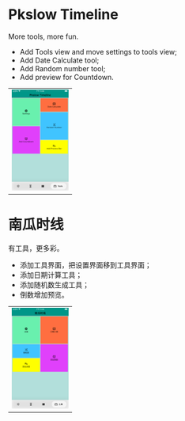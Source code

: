 # Pkslow Timeline
More tools, more fun.
- Add Tools view and move settings to tools view;
- Add Date Calculate tool;
- Add Random number tool;
- Add preview for Countdown.

<table>
<tr>
    <td><img src="images/v1.2.0/iPhone8Plus.01.png" style="zoom:20%;" /></td>
</tr>
</table>

# 南瓜时线
有工具，更多彩。
- 添加工具界面，把设置界面移到工具界面；
- 添加日期计算工具；
- 添加随机数生成工具；
- 倒数增加预览。

<table>
<tr>
    <td><img src="images/v1.2.0/iPhone8PlusCN.01.png" style="zoom:20%;" /></td>
</tr>
</table>

